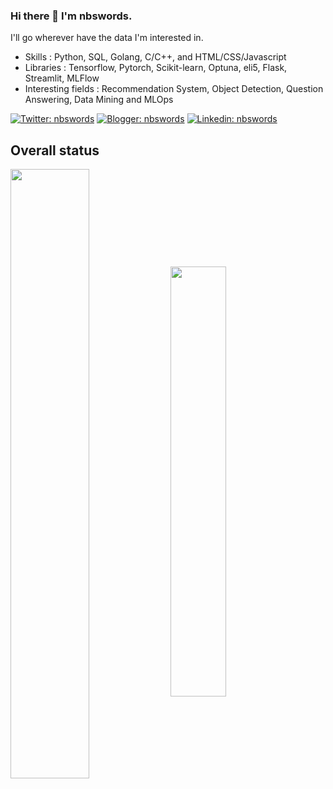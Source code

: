 ### Hi there 👋 I'm nbswords.

I'll go wherever have the data I'm interested in.
- Skills :  Python, SQL, Golang, C/C++, and HTML/CSS/Javascript
- Libraries : Tensorflow, Pytorch, Scikit-learn, Optuna, eli5, Flask, Streamlit, MLFlow
- Interesting fields : Recommendation System, Object Detection, Question Answering, Data Mining and MLOps

[![Twitter: nbswords](https://img.shields.io/static/v1?label=Twitter&message=nbswords&logo=twitter&style=flat)](https://twitter.com/nbswordsYu)
[![Blogger: nbswords](https://img.shields.io/badge/Blogger-FF5722?style=for-the-badge&logo=blogger&logoColor=white&style=flat)](http://blog.nbswords.com/)
[![Linkedin: nbswords](https://img.shields.io/badge/LinkedIn-0077B5?style=for-the-badge&logo=linkedin&logoColor=white&style=flat)](https://www.linkedin.com/in/nbswords/)

## Overall status

<img 
  align="center"
  width="50%"
  src="https://github-readme-stats.vercel.app/api?username=darkborderman&include_all_commits=true"
/>
<img
  align="center"
  width="42%"
  src="https://github-readme-stats.vercel.app/api/top-langs/?username=darkborderman&exclude_repo=schoolWorks&layout=compact"
/>
